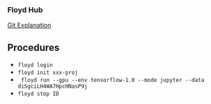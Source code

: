 ### Floyd Hub

[Git Explanation](https://github.com/ludwiktrammer/deep-learning/tree/master/image-classification?utm_medium=email&utm_campaign=2017-03-14_dlnd_floydhub&utm_source=blueshift&utm_content=2017-03-14_dlnd_floydhub&bsft_eid=73a9a670-7cca-4b4e-b972-bd7a9f9bcb3f&bsft_clkid=9813e5c5-082d-4300-afd1-f0e849631ede&bsft_uid=facf0805-81f4-44fc-a5f9-9d64d0a01d61&bsft_mid=807ec794-4e4c-43ba-8f75-418224ccd7a9)

## Procedures

- `floyd login`
- `floyd init xxx-proj`
- ` floyd run --gpu --env tensorflow-1.0 --mode jupyter --data diSgciLH4WA7HpcHNasP9j`
- `floyd stop ID`
